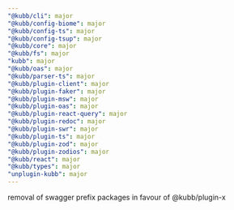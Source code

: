 ```yaml
---
"@kubb/cli": major
"@kubb/config-biome": major
"@kubb/config-ts": major
"@kubb/config-tsup": major
"@kubb/core": major
"@kubb/fs": major
"kubb": major
"@kubb/oas": major
"@kubb/parser-ts": major
"@kubb/plugin-client": major
"@kubb/plugin-faker": major
"@kubb/plugin-msw": major
"@kubb/plugin-oas": major
"@kubb/plugin-react-query": major
"@kubb/plugin-redoc": major
"@kubb/plugin-swr": major
"@kubb/plugin-ts": major
"@kubb/plugin-zod": major
"@kubb/plugin-zodios": major
"@kubb/react": major
"@kubb/types": major
"unplugin-kubb": major
---
```


removal of swagger prefix packages in favour of @kubb/plugin-x
